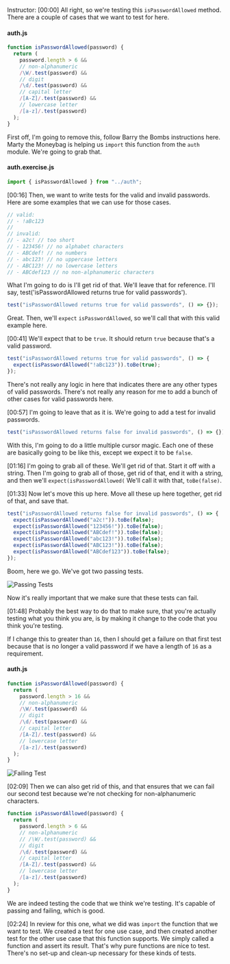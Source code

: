 Instructor: [00:00] All right, so we're testing this `isPasswordAllowed` method. There are a couple of cases that we want to test for here.

#### auth.js

```javascript
function isPasswordAllowed(password) {
  return (
    password.length > 6 &&
    // non-alphanumeric
    /\W/.test(password) &&
    // digit
    /\d/.test(password) &&
    // capital letter
    /[A-Z]/.test(password) &&
    // lowercase letter
    /[a-z]/.test(password)
  );
}
```

First off, I'm going to remove this, follow Barry the Bombs instructions here. Marty the Moneybag is helping us `import` this function from the `auth` module. We're going to grab that.

#### auth.exercise.js

```javascript
import { isPasswordAllowed } from "../auth";
```

[00:16] Then, we want to write tests for the valid and invalid passwords. Here are some examples that we can use for those cases.

```javascript
// valid:
// - !aBc123
//
// invalid:
// - a2c! // too short
// - 123456! // no alphabet characters
// - ABCdef! // no numbers
// - abc123! // no uppercase letters
// - ABC123! // no lowercase letters
// - ABCdef123 // no non-alphanumeric characters
```

What I'm going to do is I'll get rid of that. We'll leave that for reference. I'll say, test('isPasswordAllowed returns true for valid passwords').

```javascript
test("isPasswordAllowed returns true for valid passwords", () => {});
```

Great. Then, we'll `expect` `isPasswordAllowed`, so we'll call that with this valid example here.

[00:41] We'll expect that to be `true`. It should return `true` because that's a valid password.

```javascript
test("isPasswordAllowed returns true for valid passwords", () => {
  expect(isPasswordAllowed("!aBc123")).toBe(true);
});
```

There's not really any logic in here that indicates there are any other types of valid passwords. There's not really any reason for me to add a bunch of other cases for valid passwords here.

[00:57] I'm going to leave that as it is. We're going to add a test for invalid passwords.

```javascript
test("isPasswordAllowed returns false for invalid passwords", () => {});
```

With this, I'm going to do a little multiple cursor magic. Each one of these are basically going to be like this, except we expect it to be `false`.

[01:16] I'm going to grab all of these. We'll get rid of that. Start it off with a string. Then I'm going to grab all of those, get rid of that, end it with a string, and then we'll `expect(isPasswordAllowed(` We'll call it with that, `toBe(false)`.

[01:33] Now let's move this up here. Move all these up here together, get rid of that, and save that.

```javascript
test("isPasswordAllowed returns false for invalid passwords", () => {
  expect(isPasswordAllowed("a2c!")).toBe(false);
  expect(isPasswordAllowed("123456!")).toBe(false);
  expect(isPasswordAllowed("ABCdef!")).toBe(false);
  expect(isPasswordAllowed("abc123!")).toBe(false);
  expect(isPasswordAllowed("ABC123!")).toBe(false);
  expect(isPasswordAllowed("ABCdef123")).toBe(false);
});
```

Boom, here we go. We've got two passing tests.

![Passing Tests](https://res.cloudinary.com/dg3gyk0gu/image/upload/v1575572535/transcript-images/02_scikit-learn-write-unit-tests-for-a-simple-pure-function-passing-test.jpg)

Now it's really important that we make sure that these tests can fail.

[01:48] Probably the best way to do that to make sure, that you're actually testing what you think you are, is by making it change to the code that you think you're testing.

If I change this to greater than `16`, then I should get a failure on that first test because that is no longer a valid password if we have a length of `16` as a requirement.

#### auth.js

```javascript
function isPasswordAllowed(password) {
  return (
    password.length > 16 &&
    // non-alphanumeric
    /\W/.test(password) &&
    // digit
    /\d/.test(password) &&
    // capital letter
    /[A-Z]/.test(password) &&
    // lowercase letter
    /[a-z]/.test(password)
  );
}
```

![Failing Test](https://res.cloudinary.com/dg3gyk0gu/image/upload/v1575568733/transcript-images/02_scikit-learn-write-unit-tests-for-a-simple-pure-function-failing-test.png.jpg)

[02:09] Then we can also get rid of this, and that ensures that we can fail our second test because we're not checking for non-alphanumeric characters.

```javascript
function isPasswordAllowed(password) {
  return (
    password.length > 6 &&
    // non-alphanumeric
    // /\W/.test(password) &&
    // digit
    /\d/.test(password) &&
    // capital letter
    /[A-Z]/.test(password) &&
    // lowercase letter
    /[a-z]/.test(password)
  );
}
```

We are indeed testing the code that we think we're testing. It's capable of passing and failing, which is good.

[02:24] In review for this one, what we did was `import` the function that we want to test. We created a test for one use case, and then created another test for the other use case that this function supports. We simply called a function and assert its result. That's why pure functions are nice to test. There's no set-up and clean-up necessary for these kinds of tests.
